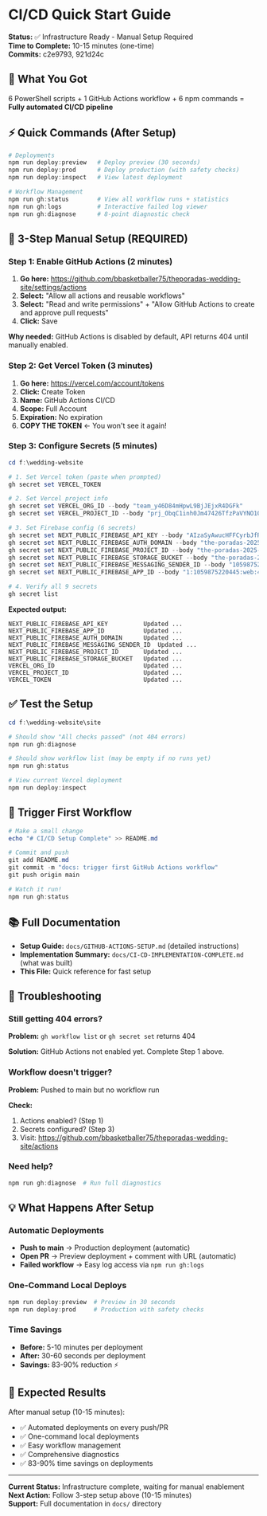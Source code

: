 # CI/CD Quick Start Guide

**Status:** ✅ Infrastructure Ready - Manual Setup Required  
**Time to Complete:** 10-15 minutes (one-time)  
**Commits:** c2e9793, 921d24c

## 🎯 What You Got

6 PowerShell scripts + 1 GitHub Actions workflow + 6 npm commands = **Fully automated CI/CD pipeline**

## ⚡ Quick Commands (After Setup)

```powershell
# Deployments
npm run deploy:preview   # Deploy preview (30 seconds)
npm run deploy:prod      # Deploy production (with safety checks)
npm run deploy:inspect   # View latest deployment

# Workflow Management  
npm run gh:status        # View all workflow runs + statistics
npm run gh:logs          # Interactive failed log viewer
npm run gh:diagnose      # 8-point diagnostic check
```

## 🚀 3-Step Manual Setup (REQUIRED)

### Step 1: Enable GitHub Actions (2 minutes)

1. **Go here:** https://github.com/bbasketballer75/theporadas-wedding-site/settings/actions
2. **Select:** "Allow all actions and reusable workflows"
3. **Select:** "Read and write permissions" + "Allow GitHub Actions to create and approve pull requests"
4. **Click:** Save

**Why needed:** GitHub Actions is disabled by default, API returns 404 until manually enabled.

### Step 2: Get Vercel Token (3 minutes)

1. **Go here:** https://vercel.com/account/tokens
2. **Click:** Create Token
3. **Name:** GitHub Actions CI/CD
4. **Scope:** Full Account
5. **Expiration:** No expiration
6. **COPY THE TOKEN** ← You won't see it again!

### Step 3: Configure Secrets (5 minutes)

```powershell
cd f:\wedding-website

# 1. Set Vercel token (paste when prompted)
gh secret set VERCEL_TOKEN

# 2. Set Vercel project info
gh secret set VERCEL_ORG_ID --body "team_y46D84mHpwL9BjJEjxR4DGFk"
gh secret set VERCEL_PROJECT_ID --body "prj_ObqC1inh0Jm47426TfzPaVYNO10I"

# 3. Set Firebase config (6 secrets)
gh secret set NEXT_PUBLIC_FIREBASE_API_KEY --body "AIzaSyAwucHFFCyrbJfRBxyl7Ofq-Awu2gN29wg"
gh secret set NEXT_PUBLIC_FIREBASE_AUTH_DOMAIN --body "the-poradas-2025-813c7.firebaseapp.com"
gh secret set NEXT_PUBLIC_FIREBASE_PROJECT_ID --body "the-poradas-2025-813c7"
gh secret set NEXT_PUBLIC_FIREBASE_STORAGE_BUCKET --body "the-poradas-2025-813c7.firebasestorage.app"
gh secret set NEXT_PUBLIC_FIREBASE_MESSAGING_SENDER_ID --body "1059875220445"
gh secret set NEXT_PUBLIC_FIREBASE_APP_ID --body "1:1059875220445:web:459a645ef2a245728be434"

# 4. Verify all 9 secrets
gh secret list
```

**Expected output:**
```
NEXT_PUBLIC_FIREBASE_API_KEY          Updated ...
NEXT_PUBLIC_FIREBASE_APP_ID           Updated ...
NEXT_PUBLIC_FIREBASE_AUTH_DOMAIN      Updated ...
NEXT_PUBLIC_FIREBASE_MESSAGING_SENDER_ID  Updated ...
NEXT_PUBLIC_FIREBASE_PROJECT_ID       Updated ...
NEXT_PUBLIC_FIREBASE_STORAGE_BUCKET   Updated ...
VERCEL_ORG_ID                         Updated ...
VERCEL_PROJECT_ID                     Updated ...
VERCEL_TOKEN                          Updated ...
```

## ✅ Test the Setup

```powershell
cd f:\wedding-website\site

# Should show "All checks passed" (not 404 errors)
npm run gh:diagnose

# Should show workflow list (may be empty if no runs yet)
npm run gh:status

# View current Vercel deployment
npm run deploy:inspect
```

## 🎉 Trigger First Workflow

```powershell
# Make a small change
echo "# CI/CD Setup Complete" >> README.md

# Commit and push
git add README.md
git commit -m "docs: trigger first GitHub Actions workflow"
git push origin main

# Watch it run!
npm run gh:status
```

## 📚 Full Documentation

- **Setup Guide:** `docs/GITHUB-ACTIONS-SETUP.md` (detailed instructions)
- **Implementation Summary:** `docs/CI-CD-IMPLEMENTATION-COMPLETE.md` (what was built)
- **This File:** Quick reference for fast setup

## 🔧 Troubleshooting

### Still getting 404 errors?

**Problem:** `gh workflow list` or `gh secret set` returns 404

**Solution:** GitHub Actions not enabled yet. Complete Step 1 above.

### Workflow doesn't trigger?

**Problem:** Pushed to main but no workflow run

**Check:**
1. Actions enabled? (Step 1)
2. Secrets configured? (Step 3)  
3. Visit: https://github.com/bbasketballer75/theporadas-wedding-site/actions

### Need help?

```powershell
npm run gh:diagnose  # Run full diagnostics
```

## 💡 What Happens After Setup

### Automatic Deployments
- **Push to main** → Production deployment (automatic)
- **Open PR** → Preview deployment + comment with URL (automatic)
- **Failed workflow** → Easy log access via `npm run gh:logs`

### One-Command Local Deploys
```powershell
npm run deploy:preview  # Preview in 30 seconds
npm run deploy:prod     # Production with safety checks
```

### Time Savings
- **Before:** 5-10 minutes per deployment
- **After:** 30-60 seconds per deployment
- **Savings:** 83-90% reduction ⚡

## 🎯 Expected Results

After manual setup (10-15 minutes):
- ✅ Automated deployments on every push/PR
- ✅ One-command local deployments  
- ✅ Easy workflow management
- ✅ Comprehensive diagnostics
- ✅ 83-90% time savings on deployments

---

**Current Status:** Infrastructure complete, waiting for manual enablement  
**Next Action:** Follow 3-step setup above (10-15 minutes)  
**Support:** Full documentation in `docs/` directory
